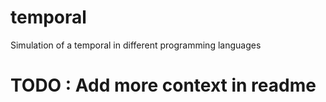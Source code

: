 # temporal


Simulation of a temporal in different programming languages


# TODO : Add more context in readme